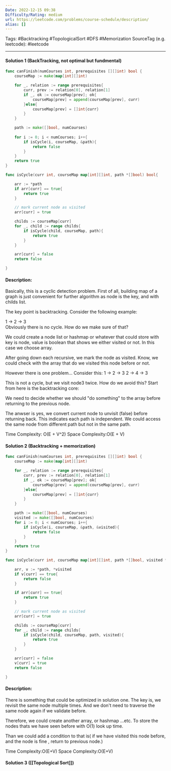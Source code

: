 ```yaml
---
Date: 2022-12-15 09:38
Difficulty/Rating: medium
url: https://leetcode.com/problems/course-schedule/description/
alias: []
---
```

Tags:  #Backtracking #TopologicalSort #DFS #Memorization
SourceTag (e.g. leetcode): #leetcode

---
#### Solution 1 (BackTracking, not optimal but fundmental)

```go
func canFinish(numCourses int, prerequisites [][]int) bool {
    courseMap := make(map[int][]int)

    for _, relation := range prerequisites{
        curr, prev := relation[0], relation[1]
        if _, ok := courseMap[prev]; ok{
            courseMap[prev] = append(courseMap[prev], curr)
        }else{
            courseMap[prev] = []int{curr}
        }
    }

    path := make([]bool, numCourses)
    
    for i := 0; i < numCourses; i++{
        if isCycle(i, courseMap, &path){
            return false
        }
    }
    return true
}

func isCycle(curr int, courseMap map[int][]int, path *[]bool) bool{

    arr := *path
    if arr[curr] == true{
        return true
    }

    // mark current node as visited
    arr[curr] = true

    childs := courseMap[curr]
    for _, child := range childs{
        if isCycle(child, courseMap, path){
            return true
        }
    }

    arr[curr] = false
    return false

}
```

#### Description:
Basically, this is a cyclic detection problem.
First of all, building map of a graph is just convenient for further algorithm as node is the key, and with childs list.

The key point is backtracking. Consider the following example:

1 -> 2 -> 3  
Obviously there is no cycle. How do we make sure of that?

We could create a node list or hashmap or whatever that could store with key is node, value is boolean that shows we either visited or not. In this case we choose array.

After going down each recursive, we mark the node as visited. Know, we could check with the array that do we visited this node before or not.

However there is one problem...
Consider this:
1 -> 2 -> 3
2 -> 4 -> 3

This is not a cycle, but we visit node3 twice. How do we avoid this?
Start from here is the backtracking core:

We need to decide whether we should "do something" to the array before returning to the previous node. 

The anwser is yes, we convert current node to unvisit (false) before returning back. This indicates each path is independent. We could access the same node from different path but not in the same path.


Time Complexity: O(E + V^2)
Space Complexity:O(E + V)


#### Solution 2 (Backtracking + memorization)

```go
func canFinish(numCourses int, prerequisites [][]int) bool {
    courseMap := make(map[int][]int)

    for _, relation := range prerequisites{
        curr, prev := relation[0], relation[1]
        if _, ok := courseMap[prev]; ok{
            courseMap[prev] = append(courseMap[prev], curr)
        }else{
            courseMap[prev] = []int{curr}
        }
    }

    path := make([]bool, numCourses)
    visited := make([]bool, numCourses)
    for i := 0; i < numCourses; i++{
        if isCycle(i, courseMap, &path, &visited){
            return false
        }
    }
    return true
}

func isCycle(curr int, courseMap map[int][]int, path *[]bool, visited *[]bool) bool{

    arr, v := *path, *visited
    if v[curr] == true{
        return false
    }

    if arr[curr] == true{
        return true
    }

    // mark current node as visited
    arr[curr] = true

    childs := courseMap[curr]
    for _, child := range childs{
        if isCycle(child, courseMap, path, visited){
            return true
        }
    }

    arr[curr] = false
    v[curr] = true
    return false

}
```

#### Description:
There is something that could be optimized in solution one. The key is, we revisit the same node multiple times. And we don't need to traverse the same node again if we validate before. 

Therefore, we could create another array, or hashmap ...etc. To store the nodes thats we have seen before with O(1) look up time.

Than we could add a condition to that is( if we have visited this node before, and the node is fine , return to previous node.)

Time Complexity:O(E+V)
Space Complexity:O(E+V)

#### Solution 3 ([[Topological Sort]])
```go

```
